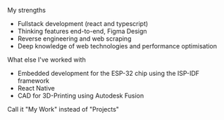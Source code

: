 My strengths

- Fullstack development (react and typescript)
- Thinking features end-to-end, Figma Design
- Reverse engineering and web scraping
- Deep knowledge of web technologies and performance optimisation

What else I've worked with

- Embedded development for the ESP-32 chip using the ISP-IDF framework
- React Native
- CAD for 3D-Printing using Autodesk Fusion

Call it "My Work" instead of "Projects"
